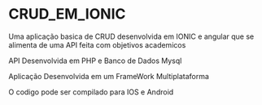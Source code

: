 # CRUD_EM_IONIC
Uma aplicação basica de CRUD desenvolvida em IONIC e angular que se alimenta de uma API feita com objetivos academicos

API Desenvolvida em PHP e Banco de Dados Mysql 

Aplicação Desenvolvida em um FrameWork Multiplataforma 

O codigo pode ser compilado para IOS e Android


